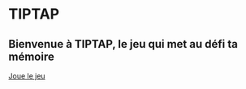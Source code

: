 # TIPTAP
## Bienvenue à TIPTAP, le jeu qui met au défi ta mémoire

[Joue le jeu](https://youssef-rachad.github.io/TIPTAP-game/index.html)
